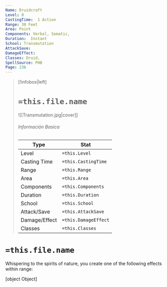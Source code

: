 ```yaml
---
Name: Druidcraft
Level: 0
CastingTime:  1 Action 
Range: 30 Feet
Area: Point
Components: Verbal, Somatic, 
Duration:  Instant  
School: Transmutation
AttackSave: 
DamageEffect: 
Classes: Druid, 
SpellSource: PHB
Page: 236
---
```


>[!infobox|left]
># `=this.file.name`
>![[Transmutation.jpg|cover]]
> ###### Información Basica
> Type |  Stat |
> ---|---|
> Level | `=this.Level` |
> Casting Time | `=this.CastingTime` |
> Range | `=this.Range` |
> Area | `=this.Area` |
> Components | `=this.Components` |
> Duration | `=this.Duration` |
> School | `=this.School` |
> Attack/Save | `=this.AttackSave` |
> Damage/Effect | `=this.DamageEffect` |
> Classes | `=this.Classes` |

# `=this.file.name`
Whispering to the spirits of nature, you create one of the following effects within range:

[object Object]



 


 


